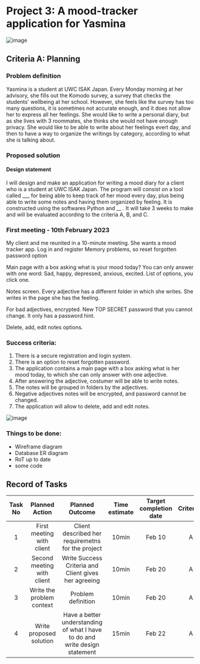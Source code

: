 # Project 3: A mood-tracker application for Yasmina
![image](https://user-images.githubusercontent.com/89135778/220579524-79062314-865f-4003-af22-dac634d9b7a0.png)

## Criteria A: Planning
### Problem definition
Yasmina is a student at UWC ISAK Japan. Every Monday morning at her advisory, she fills out the Komodo survey, a survey that checks the students' wellbeing at her school. However, she feels like the survey has too many questions, it is sometimes not accurate enough, and it does not allow her to express all her feelings. She would like to write a personal diary, but as she lives with 3 roommates, she thinks she would not have enough privacy. She would like to be able to write about her feelings evert day, and then to have a way to organize the writings by category, according to what she is talking about.

### Proposed solution

#### Design statement
I will design and make an application for writing a mood diary for a client who is a student at UWC ISAK Japan. The program will consist on a tool called ___ for being able to keep track of her mood every day, plus being able to write some notes and having them organized by feeling. It is constructed using the softwares Python and __ . It will take 3 weeks to make and will be evaluated according to the criteria A, B, and C.


### First meeting - 10th February 2023
My client and me reunited in a 10-minute meeting.
She wants a mood tracker app. 
Log in and register
Memory problems, so reset forgotten password option

Main page with a box asking what is your mood today?
You can only answer with one word: Sad, happy, depressed, anxious, excited. List of options, you click one.

Notes screen. Every adjective has a different folder in which she writes. She writes in the page she has the feeling.

For bad adjectives, encrypted. New TOP SECRET password that you cannot change. It only has a password hint.

Delete, add, edit notes options.


### Success criteria:
1. There is a secure registration and login system.
2. There is an option to reset forgotten password.
3. The application contains a main page with a box asking what is her mood today, to which she can only answer with one adjective.
4. After answering the adjective, costumer will be able to write notes.
5. The notes will be grouped in folders by the adjectives.
6. Negative adjectives notes will be encrypted, and password cannot be changed.
7. The application will allow to delete, add and edit notes.

![image](https://user-images.githubusercontent.com/89135778/220805673-657a1824-1ded-4267-ae6a-34af9c249100.png)


### Things to be done:
- Wireframe diagram
- Database ER diagram
- RoT up to date
- some code


## Record of Tasks
**Task No**|**Planned Action**|**Planned Outcome**|**Time estimate**|**Target completion date**|**Criterion**
:-----:|:-----:|:-----:|:-----:|:-----:|:-----:
1|First meeting with client|Client described her requiremetns for the project|10min|Feb 10|A
2|Second meeting with client|Write Success Criteria and Client gives her agreeing|10min|Feb 20|A
3|Write the problem context|Problem definition|10min|Feb 20|A
4|Write proposed solution|Have a better understanding of what I have to do and write design statement|15min|Feb 22|A

